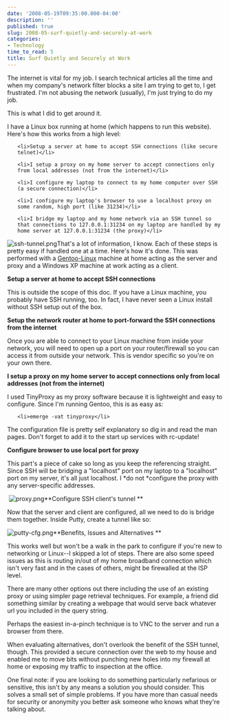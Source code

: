 ```yaml
---
date: '2008-05-19T09:35:00.000-04:00'
description: ''
published: true
slug: 2008-05-surf-quietly-and-securely-at-work
categories:
- Technology
time_to_read: 5
title: Surf Quietly and Securely at Work
---
```


The internet is vital for my job. I search technical articles all the time and when my company's network filter blocks a site I am trying to get to, I get frustrated. I'm not abusing the network (usually), I'm just trying to do my job.

This is what I did to get around it.

I have a Linux box running at home (which happens to run this website). Here's how this works from a high level:

<ol>

	<li>Setup a server at home to accept SSH connections (like secure telnet)</li>

	<li>I setup a proxy on my home server to accept connections only from local addresses (not from the internet)</li>

	<li>I configure my laptop to connect to my home computer over SSH (a secure connection)</li>

	<li>I configure my laptop's browser to use a localhost proxy on some random, high port (like 31234)</li>

	<li>I bridge my laptop and my home network via an SSH tunnel so that connections to 127.0.0.1:31234 on my laptop are handled by my home server at 127.0.0.1:31234 (the proxy)</li>

</ol>


![ssh-tunnel.png](ssh-tunnel.png)That's a lot of information, I know. Each of these steps is pretty easy if handled one at a time. Here's how it's done. This was performed with a [Gentoo-Linux](http://www.gentoo.org/main/en/about.xml) machine at home acting as the server and proxy and a Windows XP machine at work acting as a client.

**Setup a server at home to accept SSH connections**

This is outside the scope of this doc. If you have a Linux machine, you probably have SSH running, too. In fact, I have never seen a Linux install without SSH setup out of the box.

**Setup the network router at home to port-forward the SSH connections from the internet**

Once you are able to connect to your Linux machine from inside your network, you will need to open up a port on your router/firewall so you can access it from outside your network. This is vendor specific so you're on your own there.



**I setup a proxy on my home server to accept connections only from local addresses (not from the internet)**

I used TinyProxy as my proxy software because it is lightweight and easy to configure. Since I'm running Gentoo, this is as easy as:

<ul>

	<li>emerge -vat tinyproxy</li>

</ul>

The configuration file is pretty self explanatory so dig in and read the man pages. Don't forget to add it to the start up services with rc-update!

**Configure browser to use local port for proxy**

This part's a piece of cake so long as you keep the referencing straight. Since SSH will be bridging a "localhost" port on my laptop to a "localhost" port on my server, it's all just localhost. I *do not *configure the proxy with any server-specific addresses.



 ![proxy.png](proxy.png)**Configure SSH client's tunnel **

Now that the server and client are configured, all we need to do is bridge them together. Inside Putty, create a tunnel like so:



![putty-cfg.png](putty-cfg.png)**Benefits, Issues and Alternatives **

This works well but won't be a walk in the park to configure if you're new to networking or Linux--I skipped a lot of steps. There are also some speed issues as this is routing in/out of my home broadband connection which isn't very fast and in the cases of others, might be firewalled at the ISP level.

There are many other options out there including the use of an existing proxy or using simpler page retrieval techniques. For example, a friend did something similar by creating a webpage that would serve back whatever url you included in the query string.

Perhaps the easiest in-a-pinch technique is to VNC to the server and run a browser from there.

When evaluating alternatives, don't overlook the benefit of the SSH tunnel, though. This provided a secure connection over the web to my house and enabled me to move bits without punching new holes into my firewall at home or exposing my traffic to inspection at the office.

One final note: if you are looking to do something particularly nefarious or sensitive, this isn't by any means a solution you should consider. This solves a small set of simple problems. If you have more than casual needs for security or anonymity you better ask someone who knows what they're talking about.